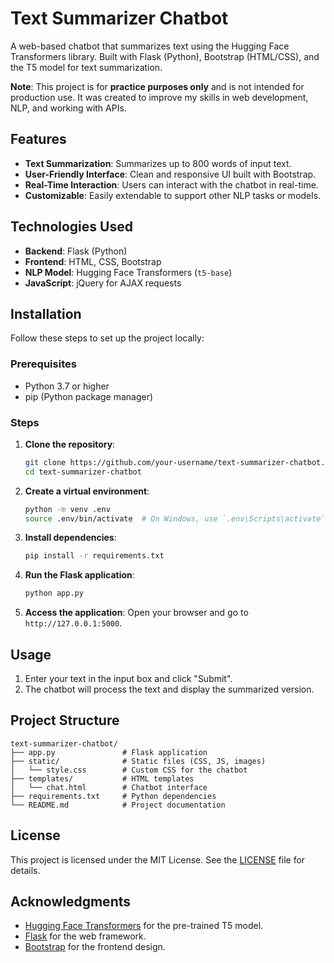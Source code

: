 # Text Summarizer Chatbot

A web-based chatbot that summarizes text using the Hugging Face Transformers library. Built with Flask (Python), Bootstrap (HTML/CSS), and the T5 model for text summarization.

**Note**: This project is for **practice purposes only** and is not intended for production use. It was created to improve my skills in web development, NLP, and working with APIs.

## Features
- **Text Summarization**: Summarizes up to 800 words of input text.
- **User-Friendly Interface**: Clean and responsive UI built with Bootstrap.
- **Real-Time Interaction**: Users can interact with the chatbot in real-time.
- **Customizable**: Easily extendable to support other NLP tasks or models.

## Technologies Used
- **Backend**: Flask (Python)
- **Frontend**: HTML, CSS, Bootstrap
- **NLP Model**: Hugging Face Transformers (`t5-base`)
- **JavaScript**: jQuery for AJAX requests

## Installation

Follow these steps to set up the project locally:

### Prerequisites
- Python 3.7 or higher
- pip (Python package manager)

### Steps
1. **Clone the repository**:
   ```bash
   git clone https://github.com/your-username/text-summarizer-chatbot.git
   cd text-summarizer-chatbot
   ```

2. **Create a virtual environment**:
   ```bash
   python -m venv .env
   source .env/bin/activate  # On Windows, use `.env\Scripts\activate`
   ```

3. **Install dependencies**:
   ```bash
   pip install -r requirements.txt
   ```

4. **Run the Flask application**:
   ```bash
   python app.py
   ```

5. **Access the application**:
   Open your browser and go to `http://127.0.0.1:5000`.

## Usage
1. Enter your text in the input box and click "Submit".
2. The chatbot will process the text and display the summarized version.

## Project Structure
```
text-summarizer-chatbot/
├── app.py               # Flask application
├── static/              # Static files (CSS, JS, images)
│   └── style.css        # Custom CSS for the chatbot
├── templates/           # HTML templates
│   └── chat.html        # Chatbot interface
├── requirements.txt     # Python dependencies
└── README.md            # Project documentation
```
## License
This project is licensed under the MIT License. See the [LICENSE](LICENSE) file for details.

## Acknowledgments
- [Hugging Face Transformers](https://huggingface.co/transformers/) for the pre-trained T5 model.
- [Flask](https://flask.palletsprojects.com/) for the web framework.
- [Bootstrap](https://getbootstrap.com/) for the frontend design.

